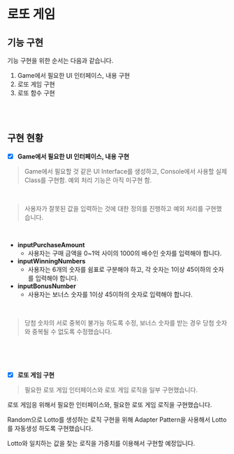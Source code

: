# 로또 게임


## 기능 구현

기능 구현을 위한 순서는 다음과 같습니다.
1. Game에서 필요한 UI 인터페이스, 내용 구현
2. 로또 게임 구현
3. 로또 함수 구현


<br>
<br>


## 구현 현황

- [x] **Game에서 필요한 UI 인터페이스, 내용 구현**

> Game에서 필요할 것 같은 UI Interface를 생성하고, Console에서 사용할 실제 Class를 구현함. 예외 처리 기능은 아직 미구현 함.

<br>

> 사용자가 잘못된 값을 입력하는 것에 대한 정의를 진행하고 예외 처리를 구현했습니다.

<br>

* **inputPurchaseAmount**
  * 사용자는 구매 금액을 0~1억 사이의 1000의 배수인 숫자를 입력해야 합니다.
* **inputWinningNumbers**
  * 사용자는 6개의 숫자를 쉼표로 구분해야 하고, 각 숫자는 1이상 45이하의 숫자를 입력해야 합니다.
* **inputBonusNumber**
  * 사용자는 보너스 숫자를 1이상 45이하의 숫자로 입력해야 합니다.

<br>

> 당첨 숫자의 서로 중복이 불가능 하도록 수정, 보너스 숫자를 받는 경우 당첨 숫자와 중복될 수 없도록 수정했습니다.

<br>
<br>
<br>

- [x] **로또 게임 구현**

> 필요한 로또 게임 인터페이스와 로또 게임 로직을 일부 구현했습니다.

로또 게임응 위해서 필요한 인터페이스와, 필요한 로또 게임 로직을 구현했습니다.

Random으로 Lotto를 생성하는 로직 구현을 위해 Adapter Pattern을 사용해서 Lotto를 자동생성 하도록 구현했습니다.

Lotto와 일치하는 값을 찾는 로직을 가중치를 이용해서 구현할 예정입니다.




